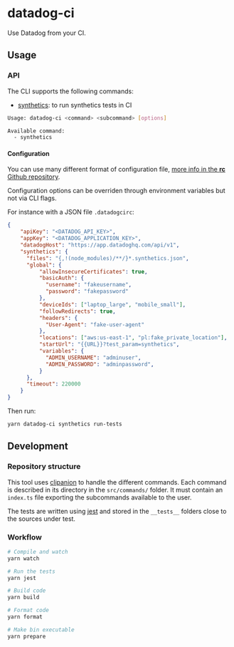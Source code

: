 # datadog-ci

Use Datadog from your CI.

## Usage

### API

The CLI supports the following commands:

- [synthetics](src/commands/synthetics/): to run synthetics tests in CI

```bash
Usage: datadog-ci <command> <subcommand> [options]

Available command:
  - synthetics
```

#### Configuration

You can use many different format of configuration file, [more info in the **rc** Github repository](https://github.com/dominictarr/rc#standards).

Configuration options can be overriden through environment variables but not via CLI flags.

For instance with a JSON file `.datadogcirc`:

```json
{
    "apiKey": "<DATADOG_API_KEY>",
    "appKey": "<DATADOG_APPLICATION_KEY>",
    "datadogHost": "https://app.datadoghq.com/api/v1",
    "synthetics": {
      "files": "{,!(node_modules)/**/}*.synthetics.json",
      "global": {
          "allowInsecureCertificates": true,
          "basicAuth": {
            "username": "fakeusername",
            "password": "fakepassword"
          },
          "deviceIds": ["laptop_large", "mobile_small"],
          "followRedirects": true,
          "headers": {
            "User-Agent": "fake-user-agent"
          },
          "locations": ["aws:us-east-1", "pl:fake_private_location"],
          "startUrl": "{{URL}}?test_param=synthetics",
          "variables": {
            "ADMIN_USERNAME": "adminuser",
            "ADMIN_PASSWORD": "adminpassword",
          }
      },
      "timeout": 220000
    }
}
```

Then run:

```bash
yarn datadog-ci synthetics run-tests
```

## Development

### Repository structure

This tool uses [clipanion](https://github.com/arcanis/clipanion) to handle the different commands. Each command is described in its directory in the `src/commands/` folder. It must contain an `index.ts` file exporting the subcommands available to the user. 

The tests are written using [jest](https://github.com/facebook/jest) and stored in the `__tests__` folders close to the sources under test.

### Workflow

```bash
# Compile and watch
yarn watch

# Run the tests
yarn jest

# Build code
yarn build

# Format code
yarn format

# Make bin executable
yarn prepare
```